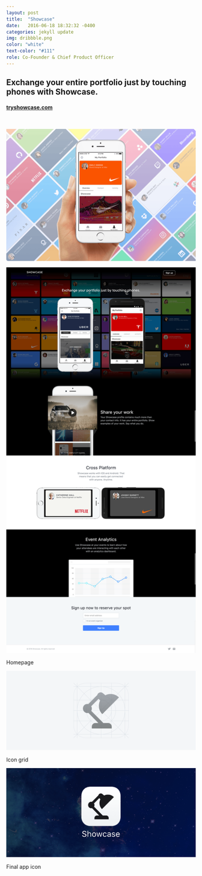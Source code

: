 ```yaml
---
layout: post
title:  "Showcase"
date:   2016-06-18 18:32:32 -0400
categories: jekyll update
img: dribbble.png
color: "white"
text-color: "#111"
role: Co-Founder & Chief Product Officer
---
```

## Exchange your entire portfolio just by touching phones with Showcase.

#### **[tryshowcase.com](http://tryshowcase.com)**

<br/>

![index page](/img/showcase-hand.png)

![index page](/img/shows.png)

<div class="caption">Homepage</div>

![index page](/img/showcase-grid.png)

<div class="caption">Icon grid</div>

![index page](/img/showcase-icon.png)

<div class="caption">Final app icon</div>
